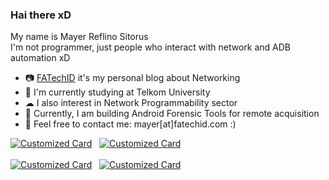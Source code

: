 ### Hai there xD

My name is Mayer Reflino Sitorus</br>
I'm not programmer, just people who interact with network and ADB automation xD</br>
- 📷 [FATechID](https://blog.fatechid.com) it's my personal blog about Networking</br>
- 📙 I'm currently studying at Telkom University</br>
- ☁ I also interest in Network Programmability sector</br>
- 📱 Currently, I am building Android Forensic Tools for remote acquisition</br>
- 📩 Feel free to contact me: mayer[at]fatechid.com :)

[![Customized Card](https://github-readme-stats.vercel.app/api/pin?username=mrdotss&repo=ros-automation&theme=dracula)](https://github.com/mrdotss/ros-automation)&nbsp;&nbsp;
[![Customized Card](https://github-readme-stats.vercel.app/api/pin?username=mrdotss&repo=ios-automation&theme=dracula)](https://github.com/mrdotss/ios-automation)<br><br>
[![Customized Card](https://github-readme-stats.vercel.app/api/pin?username=mrdotss&repo=netbox&theme=dracula)](https://github.com/mrdotss/netbox)&nbsp;&nbsp;
[![Customized Card](https://github-readme-stats.vercel.app/api/pin?username=mrdotss&repo=webadb&theme=dracula)](https://github.com/mrdotss/webadb)

